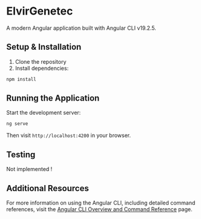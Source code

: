 # ElvirGenetec

A modern Angular application built with Angular CLI v19.2.5.

## Setup & Installation

1. Clone the repository
2. Install dependencies:
```bash
npm install
```

## Running the Application

Start the development server:
```bash
ng serve
```
Then visit `http://localhost:4200` in your browser.

## Testing

Not implemented !

## Additional Resources

For more information on using the Angular CLI, including detailed command references, visit the [Angular CLI Overview and Command Reference](https://angular.dev/tools/cli) page.
